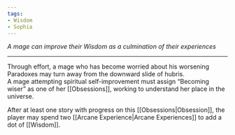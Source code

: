 ```yaml
---
tags:
- Wisdom
- Sophia
---
```


_A mage can improve their Wisdom as a culmination of their experiences_

---

Through effort, a mage who has become worried about his worsening Paradoxes may turn away from the downward slide of hubris.\
A mage attempting spiritual self-improvement must assign “Becoming wiser” as one of her [[Obsessions]], working to understand her place in the universe. 

After at least one story with progress on this [[Obsessions|Obsession]], the player may spend two [[Arcane Experience|Arcane Experiences]] to add a dot of [[Wisdom]].